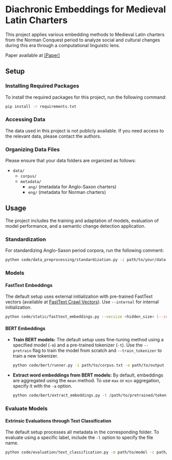 # Diachronic Embeddings for Medieval Latin Charters

This project applies various embedding methods to Medieval Latin charters from the Norman Conquest period to analyze social and cultural changes during this era through a computational linguistic lens.

Paper available at [[Paper]](diachronic_word_embeddings_for_medieval_Latin.pdf)

## Setup

### Installing Required Packages

To install the required packages for this project, run the following command:

```bash
pip install -r requirements.txt
```

### Accessing Data
The data used in this project is not publicly available. If you need access to the relevant data, please contact the authors.

### Organizing Data Files

Please ensure that your data folders are organized as follows:

- `data/`
  - `corpus/`
  - `metadata/`
    - `ang/` (metadata for Anglo-Saxon charters)
    - `eng/` (metadata for Norman charters)


## Usage

The project includes the training and adaptation of models, evaluation of model performance, and a semantic change detection application.

### Standardization

For standardizing Anglo-Saxon period corpora, run the following comment:

```bash
python code/data_preprocessing/standardization.py -i path/to/your/data -d path/to/your/standerdization/dict -o path/to/your/result
```

### Models

#### FastText Embeddings

The default setup uses external initialization with pre-trained FastText vectors (available at [FastText Crawl Vectors](https://fasttext.cc/docs/en/crawl-vectors.html)). Use `--internal` for internal initialization.

```bash
python code/static/fasttext_embeddings.py --vecsize <hidden_size> [--internal]
```

#### BERT Embeddings

- **Train BERT models:**
The default setup uses fine-tuning method using a specified model (`-m`) and a pre-trained tokenizer (`-t`). Use the `--pretrain` flag to train the model from scratch and `--train_tokenizer` to train a new tokenizer.

  ```bash
  python code/bert/runner.py -i path/to/corpus.txt -o path/to/output [-m path/to/your/base/model] -t path/to/your/tokenizer [--pretrain] [--train_tokenizer]
  ```

- **Extract word embeddings from BERT models:**
By default, embeddings are aggregated using the `mean` method. To use `max` or `min` aggregation, specify it with the `-a` option.

  ```bash
  python code/bert/extract_embeddings.py -t /path/to/pretrained/tokenizer -m /path/to/pretrained/models -c /path/to/corpus/files -o /path/to/save/embeddings [-a aggregation/method]

  ```

### Evaluate Models

#### Extrinsic Evaluations through Text Classification

The default setup processes all metadata in the corresponding folder. To evaluate using a specific label, include the `-l` option to specify the file name.

  ```bash
  python code/evaluation/text_classification.py -m path/to/model -c path/to/corpus.txt -ld path/to/label_dir -o path/to/output [-l specific_label_file_name.txt]
  ```
